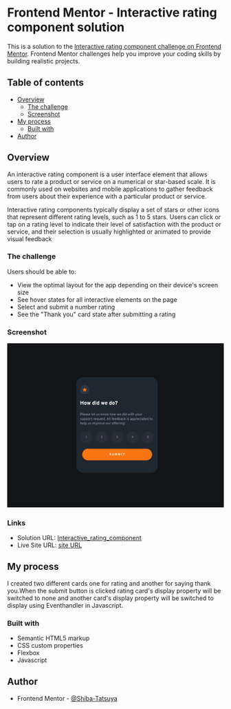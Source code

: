 # Frontend Mentor - Interactive rating component solution

This is a solution to the [Interactive rating component challenge on Frontend Mentor](https://www.frontendmentor.io/challenges/interactive-rating-component-koxpeBUmI). Frontend Mentor challenges help you improve your coding skills by building realistic projects. 

## Table of contents

- [Overview](#overview)
  - [The challenge](#the-challenge)
  - [Screenshot](#screenshot)
- [My process](#my-process)
  - [Built with](#built-with)  
- [Author](#author)


## Overview
An interactive rating component is a user interface element that allows users to rate a product or service on a numerical or star-based scale. It is commonly used on websites and mobile applications to gather feedback from users about their experience with a particular product or service.

Interactive rating components typically display a set of stars or other icons that represent different rating levels, such as 1 to 5 stars. Users can click or tap on a rating level to indicate their level of satisfaction with the product or service, and their selection is usually highlighted or animated to provide visual feedback

### The challenge

Users should be able to:

- View the optimal layout for the app depending on their device's screen size
- See hover states for all interactive elements on the page
- Select and submit a number rating
- See the "Thank you" card state after submitting a rating

### Screenshot

![](./images/Interactive_rating_component.png)



### Links

- Solution URL: [Interactive_rating_component](https://github.com/Shiba-Tatsuya/interactive_rating_component)
- Live Site URL: [site URL](https://shiba-tatsuya.github.io/interactive_rating_component/)

## My process
I created two different cards one for rating and another for saying thank you.When the submit button is clicked rating card's display property will be switched to none and another card's display property will be switched to display using Eventhandler in Javascript.

### Built with

- Semantic HTML5 markup
- CSS custom properties
- Flexbox
- Javascript




## Author


- Frontend Mentor - [@Shiba-Tatsuya](https://www.frontendmentor.io/profile/Shiba-Tatsuya)

